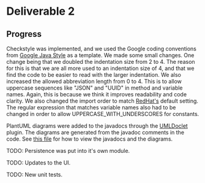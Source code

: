 # Deliverable 2
## Progress
Checkstyle was implemented, and we used the Google coding conventions from [Google Java Style](https://google.github.io/styleguide/javaguide.html) as a template. We made some small changes. One change being that we doubled the indentation size from 2 to 4. The reason for this is that we are all more used to an indentation size of 4, and that we find the code to be easier to read with the larger indentation. We also increased the allowed abbreviation length from 0 to 4. This is to allow uppercase sequences like "JSON" and "UUID" in method and variable names. Again, this is because we think it improves readability and code clarity. We also changed the import order to match [RedHat's](https://marketplace.visualstudio.com/items?itemName=redhat.java) default setting. The regular expression that matches variable names also had to be changed in order to allow UPPERCASE_WITH_UNDERSCORES for constants.

PlantUML diagrams were added to the javadocs through the [UMLDoclet](https://github.com/talsma-ict/umldoclet) plugin. The diagrams are generated from the javadoc comments in the code. See [this file](/README.md) for how to view the javadocs and the diagrams.

TODO: Persistence was put into it's own module.

TODO: Updates to the UI.

TODO: New unit tests.
